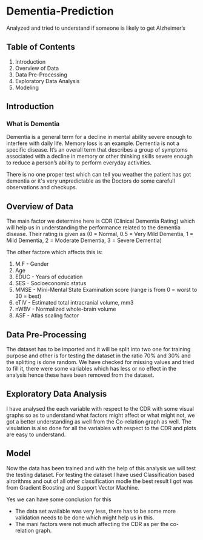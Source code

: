 # Dementia-Prediction
Analyzed and tried to understand if someone is likely to get Alzheimer’s 

## Table of Contents

1. Introduction
2. Overview of Data
3. Data Pre-Processing
4. Exploratory Data Analysis
5. Modeling

## Introduction
### What is Dementia

Dementia is a general term for a decline in mental ability severe enough to interfere with daily life. Memory loss is an example. Dementia is not a specific disease. It’s an overall term that describes a group of symptoms associated with a decline in memory or other thinking skills severe enough to reduce a person’s ability to perform everyday activities.

There is no one proper test which can tell you weather the patient has got dementia or it's very unpredictable as the Doctors do some carefull observations and checkups.

## Overview of Data

The main factor we determine here is CDR (Clinical Dementia Rating) which will help us in understanding the performance related to the dementia disease. Their rating is given as 
(0 = Normal, 0.5 = Very Mild Dementia, 1 = Mild Dementia, 2 = Moderate Dementia, 3 = Severe Dementia)

The other factore which affects this is: 
1. M.F - Gender
2. Age
3. EDUC - Years of education
4. SES - Socioeconomic status 
5. MMSE - Mini-Mental State Examination score (range is from 0 = worst to 30 = best)
6. eTIV - Estimated total intracranial volume, mm3
7. nWBV - Normalized whole-brain volume
8. ASF - Atlas scaling factor

## Data Pre-Processing

The dataset has to be imported and it will be split into two one for training purpose and other is for testing the dataset in the ratio 70% and 30% and the splitting is done random. We have checked for missing values and tried to fill it, there were some variables which has less or no effect in the analysis hence these have been removed from the dataset. 

## Exploratory Data Analysis

I have analysed the each variable with respect to the CDR with some visual graphs so as to understand what factors might affect or what might not, we got a better understanding as well from the Co-relation graph as well. The visulation is also done for all the variables with respect to the CDR and plots are easy to understand. 

## Model

Now the data has been trained and with the help of this analysis we will test the testing dataset. For testing the dataset I have used Classification based alrorithms and out of all other classification modle the best result I got was from Gradient Boosting and Support Vector Machine. 

Yes we can have some conclusion for this
- The data set available was very less, there has to be some more validation needs to be done which might help us in this.  
- The mani factors were not much affecting the CDR as per the co-relation graph.
